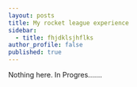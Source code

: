 ```yaml
---
layout: posts
title: My rocket league experience
sidebar:
  - title: fhjdklsjhflks
author_profile: false
published: true
---
```

Nothing here. In Progres.......
